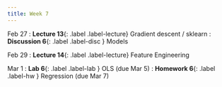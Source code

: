 ```yaml
---
title: Week 7
---
```


Feb 27
: **Lecture 13**{: .label .label-lecture} Gradient descent / sklearn
: **Discussion 6**{: .label .label-disc } Models

Feb 29
: **Lecture 14**{: .label .label-lecture} Feature Engineering

Mar 1
: **Lab 6**{: .label .label-lab }  OLS (due Mar 5)
: **Homework 6**{: .label .label-hw } Regression (due Mar 7)
